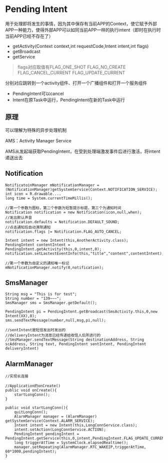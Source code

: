 # Pending Intent #

用于处理即将发生的事情，因为其中保存有当前APP的Context，使它赋予外部APP一种能力，使得外部APP可以如同当前APP一样的执行intent（即时在执行时当前APP已经不存在了）

- getActivity(Context context,int requestCode,Intent intent,int flags)
- getBroadcast
- getService
>flags对应取值有FLAG_ONE_SHOT FLAG_NO_CREATE FLAG_CANCEL_CURRENT FLAG_UPDATE_CURRENT


分别对应跳转到一个activity组件、打开一个广播组件和打开一个服务组件

- PendingIntent可以cancel
- Intent在原Task中运行，PendingIntent在新的Task中运行

## 原理 ##
可以理解为特殊的异步处理机制

AMS：Activity Manager Service

AMS从发起端获取PendingIntent，在受到处理端激发事件后进行激活，将intent递送出去




## Notification ##
    NotificatoinManager mNotificationManager = (NotificationManager)getSystemService(Context.NOTIFICATION_SERVICE);
	int icon = R.drawable....
	long time = System.currentTimeMillis();

	//第一个参数为图标，第二个参数为短暂提示标题，第三个为通知时间
	Notification notification = new Notification(icon,null,when);
	//发出默认声音
	notification.defaults = Notification.DEFAULT_SOUND;
	//点击通知后自动清除通知
	notification.flags |= Notification.FLAG_AUTO_CANCEL;

	Intent intent = new Intent(this,AnotherActivity.class);
	PendingIntent contentIntent = PendingIntent.getActivity(this,0,intent,0);
	notification.setLastestEventInfo(this,"title","content",contentIntent);

	//第一个参数为自定义的通知唯一标记
	mNotificationManager.notify(0,notification);

## SmsManager ##
	String msg = "This is for test";
	String number = "139~~~";
	SmsManager sms = SmsManager.getDefault();

	PendingIntent pi = PendingIntent.getBroadcast(SmsActivity.this,0,new Intent(XX),0);
	sms.sendTextMessage(number,null,msg,pi,null);

	//sentIntent是短信发出时发出的
	//deliveryIntent为消息已经传递给收信人后所进行的
	//SmsManager.sendTextMessage(String destinationAddress, String scAddress, String text, PendingIntent sentIntent, PendingIntent deliveryIntent)

## AlarmManager ##

    //实现长连接

	//Application的onCreate()
	public void onCreate(){
		startLongConn();
	}

	public void startLongConn(){
		quitLongConn();
		AlarmManager manager = (AlarmManager) getSystemService(Context.ALARM_SERVICE);
		Intent intent = new Intent(this,LongConnService.class);
		intent.setAction(LongConnService.ACTION);
		PendingIntent pendingIntent = PendingIntent.getService(this,0,intent,PendingIntent.FLAG_UPDATE_CURRENT);
		long triggerAtTime = SystemClock.elapsedRealtime();
		manager.setRepeating(AlarmManager.RTC_WAKEIP,triggerAtTime, 60*1000,pendingIntent);
	}